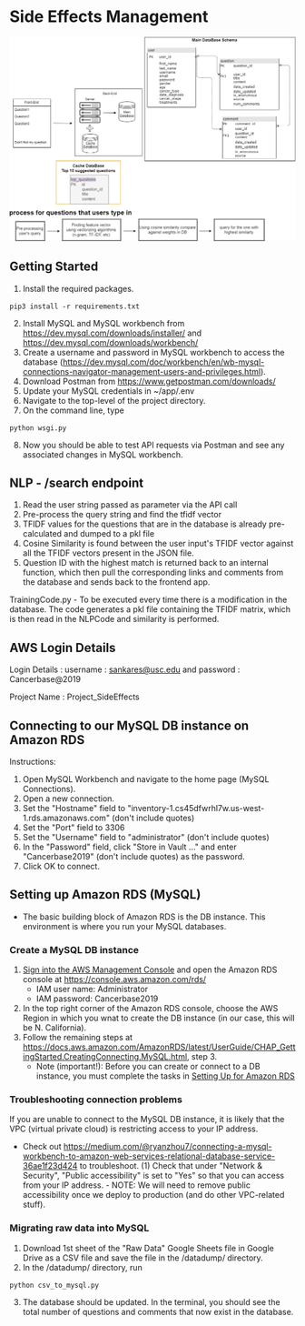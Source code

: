 # Side Effects Management
![](/images/backend_architecture_diagram_103019.png)

## Getting Started
1. Install the required packages.
```
pip3 install -r requirements.txt
```
2. Install MySQL and MySQL workbench from https://dev.mysql.com/downloads/installer/ and https://dev.mysql.com/downloads/workbench/
3. Create a username and password in MySQL workbench to access the database (https://dev.mysql.com/doc/workbench/en/wb-mysql-connections-navigator-management-users-and-privileges.html). 
4. Download Postman from https://www.getpostman.com/downloads/
5. Update your MySQL credentials in ~/app/.env
6. Navigate to the top-level of the project directory.
7. On the command line, type
```
python wsgi.py
```
8. Now you should be able to test API requests via Postman and see any associated changes in MySQL workbench.

## NLP - /search endpoint  

1) Read the user string passed as parameter via the API call 
2) Pre-process the query string and find the tfidf vector 
3) TFIDF values for the questions that are in the database is already pre-calculated and dumped to a pkl file
4) Cosine Similarity is found between the user input's TFIDF vector against all the TFIDF vectors present in the JSON file. 
5) Question ID with the highest match is returned back to an internal function, which then pull the corresponding links and comments from the database and sends back to the frontend app. 

TrainingCode.py - To be executed every time there is a modification in the database. The code generates a pkl file containing the TFIDF matrix, which is then read in the NLPCode and similarity is performed. 

## AWS Login Details  

Login Details : username : sankares@usc.edu and password : Cancerbase@2019

Project Name : Project_SideEffects

## Connecting to our MySQL DB instance on Amazon RDS
Instructions:
1. Open MySQL Workbench and navigate to the home page (MySQL Connections).
2. Open a new connection.
3. Set the "Hostname" field to "inventory-1.cs45dfwrhl7w.us-west-1.rds.amazonaws.com" (don't include quotes)
4. Set the "Port" field to 3306
5. Set the "Username" field to "administrator" (don't include quotes)
6. In the "Password" field, click "Store in Vault ..." and enter "Cancerbase2019" (don't include quotes) as the password.
7. Click OK to connect.

## Setting up Amazon RDS (MySQL)
- The basic building block of Amazon RDS is the DB instance. This environment is where you run your MySQL databases.
### Create a MySQL DB instance
1. [Sign into the AWS Management Console](https://us-east-1.signin.aws.amazon.com/oauth?SignatureVersion=4&X-Amz-Algorithm=AWS4-HMAC-SHA256&X-Amz-Credential=AKIAJMOATPLHVSJ563XQ&X-Amz-Date=2019-11-04T23%3A31%3A03.123Z&X-Amz-Signature=ea4b9504e0e7e75bb000928877803887676806a670ec9b37f2ac2f3319e57993&X-Amz-SignedHeaders=host&client_id=arn%3Aaws%3Aiam%3A%3A015428540659%3Auser%2Fhomepage&redirect_uri=https%3A%2F%2Fconsole.aws.amazon.com%2Fconsole%2Fhome%3Fstate%3DhashArgs%2523%26isauthcode%3Dtrue&response_type=code&state=hashArgs%23) and open the Amazon RDS console at https://console.aws.amazon.com/rds/
    - IAM user name: Administrator
    - IAM password: Cancerbase2019
2. In the top right corner of the Amazon RDS console, choose the AWS Region in which you wnat to create the DB instance (in our case, this will be N. California).
3. Follow the remaining steps at https://docs.aws.amazon.com/AmazonRDS/latest/UserGuide/CHAP_GettingStarted.CreatingConnecting.MySQL.html, step 3.
    - Note (important!): Before you can create or connect to a DB instance, you must complete the tasks in [Setting Up for Amazon RDS](https://docs.aws.amazon.com/AmazonRDS/latest/UserGuide/CHAP_SettingUp.html)

### Troubleshooting connection problems 
If you are unable to connect to the MySQL DB instance, it is likely that the VPC (virtual private cloud) is restricting access to your IP address.
- Check out https://medium.com/@ryanzhou7/connecting-a-mysql-workbench-to-amazon-web-services-relational-database-service-36ae1f23d424 to troubleshoot.
    (1) Check that under "Network & Security", "Public accessibility" is set to "Yes" so that you can access from your IP address.
        - NOTE: We will need to remove public accessibility once we deploy to production (and do other VPC-related stuff).   

### Migrating raw data into MySQL
1. Download 1st sheet of the "Raw Data" Google Sheets file in Google Drive as a CSV file and save the file in the /datadump/ directory.
2. In the /datadump/ directory, run 
```
python csv_to_mysql.py
```
3. The database should be updated. In the terminal, you should see the total number of questions and comments that now exist in the database.